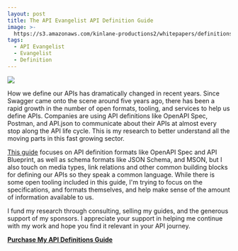 ```yaml
---
layout: post
title: The API Evangelist API Definition Guide
image: >-
  https://s3.amazonaws.com/kinlane-productions2/whitepapers/definitions/api-evangelist-api-definitions-guide-may-2016-cover.png
tags:
  - API Evangelist
  - Evangelist
  - Definition
---
```

[![](https://s3.amazonaws.com/kinlane-productions2/whitepapers/definitions/api-evangelist-api-definitions-guide-may-2016-cover.png)](http://apis.how/oq38yeqkkd)

How we define our APIs has dramatically changed in recent years. Since Swagger came onto the scene around five years ago, there has been a rapid growth in the number of open formats, tooling, and services to help us define APIs. Companies are using API definitions like OpenAPI Spec, Postman, and API.json to communicate about their APIs at almost every stop along the API life cycle. This is my research to better understand all the moving parts in this fast growing sector.

[This guide](http://apis.how/oq38yeqkkd) focuses on API definition formats like OpenAPI Spec and API Blueprint, as well as schema formats like JSON Schema, and MSON, but I also touch on media types, link relations and other common building blocks for defining our APIs so they speak a common language. While there is some open tooling included in this guide, I'm trying to focus on the specifications, and formats themselves, and help make sense of the amount of information available to us.

I fund my research through consulting, selling my guides, and the generous support of my sponsors. I appreciate your support in helping me continue with my work and hope you find it relevant in your API journey.

[**Purchase My API Definitions Guide**](http://apis.how/oq38yeqkkd)
